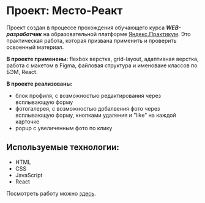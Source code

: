 # Проект: Место-Реакт
Проект создан в процессе прохождения обучающего курса ***WEB-разработчик*** на образовательной платформе [Яндекс.Практикум](https://practicum.yandex.ru/ "Перейти").
Это практическая работа, которая призвана применить и проверить освоенный материал.

**В проекте применены:** flexbox верстка, grid-layout, адаптивная верстка, работа с макетом в Figma, файловая структура и именоваие классов по БЭМ, React.

**В проекте реализованы:**
* блок профиля, с возможностью редактирования через всплывающую форму
* фотогалерея, с возможностью добалвения фото через всплывающую форму, кнопками удаления и "like" на каждой карточке
* popup с увеличенным фото по клику

## Используемые технологии:
* HTML
* CSS
* JavaScript
* React

Посмотреть работу можно [здесь](https://pave1an.github.io/mesto-react/ "Перейти").
